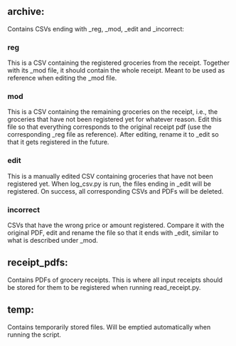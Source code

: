 ## archive:
Contains CSVs ending with _reg, _mod, _edit and _incorrect:
### reg
This is a CSV containing the registered groceries from the receipt. Together with its _mod file, it should contain the whole receipt. Meant to be used as reference when editing the _mod file.
### mod
This is a CSV containing the remaining groceries on the receipt, i.e., the groceries that have not been registered yet for whatever reason. Edit this file so that everything corresponds to the original receipt pdf (use the corresponding _reg file as reference). After editing, rename it to _edit so that it gets registered in the future.
### edit
This is a manually edited CSV containing groceries that have not been registered yet. When log_csv.py is run, the files ending in _edit will be registered. On success, all corresponding CSVs and PDFs will be deleted. 
### incorrect
CSVs that have the wrong price or amount registered. Compare it with the original PDF, edit and rename the file so that it ends with _edit, similar to what is described under _mod. 

## receipt_pdfs:
Contains PDFs of grocery receipts. This is where all input receipts should be stored for them to be registered when running read_receipt.py. 

## temp:
Contains temporarily stored files. Will be emptied automatically when running the script.
